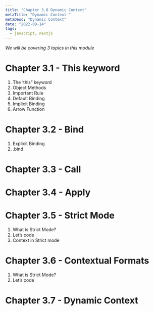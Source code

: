 ```yaml
---
title: "Chapter 3.0 Dynamic Context"
metaTitle: "Dynamic Context "
metaDesc: "Dynamic Context"
date: "2022-09-14"
tags:
  - javscript, nextjs
---
```


_We will be covering 3 topics in this module_

# Chapter 3.1 - This keyword

1. The ‘this” keyword
2. Object Methods
3. Important Rule
4. Default Binding
5. Implicit Binding
6. Arrow Function

# Chapter 3.2 - Bind

1. Explicit Binding
2. .bind

# Chapter 3.3 - Call

# Chapter 3.4 - Apply

# Chapter 3.5 - Strict Mode

1. What is Strict Mode?
2. Let’s code
3. Context in Strict mode

# Chapter 3.6 - Contextual Formats

1. What is Strict Mode?
2. Let’s code

# Chapter 3.7 - Dynamic Context
